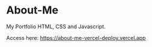 # About-Me
My Portfolio
HTML, CSS and Javascript.

Access here:
https://about-me-vercel-deploy.vercel.app
